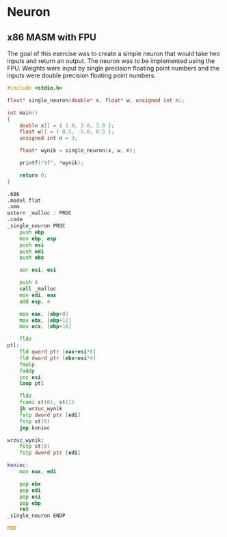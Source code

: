 # Neuron
## x86 MASM with FPU

The goal of this exercise was to create a simple neuron that would take two inputs and return an output. The neuron was to be implemented using the FPU. Weights were input by single precision floating point numbers and the inputs were double precision floating point numbers.

```c
#include <stdio.h>

float* single_neuron(double* x, float* w, unsigned int n);

int main()
{
	double x[] = { 1.0, 2.0, 3.0 };
	float w[] = { 0.5, -5.0, 0.5 };
	unsigned int n = 3;

	float* wynik = single_neuron(x, w, n);

	printf("%f", *wynik);

	return 0;
}
```
    
```asm
.686
.model flat
.xmm
extern _malloc : PROC
.code 
_single_neuron PROC
	push ebp
	mov ebp, esp
	push esi
	push edi
	push ebx

	xor esi, esi

	push 4
	call _malloc
	mov edi, eax
	add esp, 4

	mov eax, [ebp+8]
	mov ebx, [ebp+12]
	mov ecx, [ebp+16]

	fldz
ptl:
	fld qword ptr [eax+esi*8]
	fld dword ptr [ebx+esi*4]
	fmulp
	faddp
	inc esi
	loop ptl

	fldz
	fcomi st(0), st(1)
	jb wrzuc_wynik
	fstp dword ptr [edi]
	fstp st(0)
	jmp koniec

wrzuc_wynik:
	fstp st(0)
	fstp dword ptr [edi]

koniec:
	mov eax, edi

	pop ebx
	pop edi
	pop esi
	pop ebp
	ret
_single_neuron ENDP

END
```
